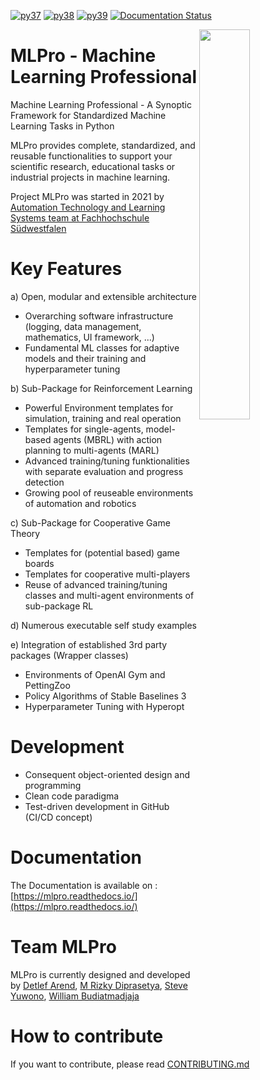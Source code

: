 [![py37](https://github.com/fhswf/MLPro/actions/workflows/python37.yml/badge.svg)](https://github.com/fhswf/MLPro/actions/workflows/python37.yml)
[![py38](https://github.com/fhswf/MLPro/actions/workflows/python38.yml/badge.svg)](https://github.com/fhswf/MLPro/actions/workflows/python38.yml)
[![py39](https://github.com/fhswf/MLPro/actions/workflows/python39.yml/badge.svg)](https://github.com/fhswf/MLPro/actions/workflows/python39.yml)
[![Documentation Status](https://readthedocs.org/projects/mlpro/badge/?version=latest)](https://mlpro.readthedocs.io/en/latest/?badge=latest)

<img src="doc/\logo/original/logo.png" align="right" width="40%"/>

# MLPro - Machine Learning Professional
Machine Learning Professional - A Synoptic Framework for Standardized Machine Learning Tasks in Python

MLPro provides complete, standardized, and reusable functionalities to support your scientific research, educational tasks or industrial projects in machine learning.

Project MLPro was started in 2021 by [Automation Technology and Learning Systems team at Fachhochschule Südwestfalen](https://www.fh-swf.de/de/forschung___transfer_4/labore_3/labs/labor_fuer_automatisierungstechnik__soest_1/standardseite_57.php)


# Key Features

a) Open, modular and extensible architecture
- Overarching software infrastructure (logging, data management, mathematics, UI framework, ...)
- Fundamental ML classes for adaptive models and their training and hyperparameter tuning

b) Sub-Package for Reinforcement Learning
- Powerful Environment templates for simulation, training and real operation
- Templates for single-agents, model-based agents (MBRL) with action planning to multi-agents (MARL)
- Advanced training/tuning funktionalities with separate evaluation and progress detection
- Growing pool of reuseable environments of automation and robotics

c) Sub-Package for Cooperative Game Theory
- Templates for (potential based) game boards
- Templates for cooperative multi-players
- Reuse of advanced training/tuning classes and multi-agent environments of sub-package RL

d) Numerous executable self study examples

e) Integration of established 3rd party packages (Wrapper classes) 
- Environments of OpenAI Gym and PettingZoo
- Policy Algorithms of Stable Baselines 3
- Hyperparameter Tuning with Hyperopt


# Development
- Consequent object-oriented design and programming
- Clean code paradigma
- Test-driven development in GitHub (CI/CD concept)


# Documentation
The Documentation is available on : [https://mlpro.readthedocs.io/](https://mlpro.readthedocs.io/)


# Team MLPro
MLPro is currently designed and developed by [Detlef Arend](https://github.com/detlefarend), [M Rizky Diprasetya](https://github.com/rizkydiprasetya), [Steve Yuwono](https://github.com/steveyuwono), [William Budiatmadjaja](https://github.com/budiatmadjajaWill)


# How to contribute
If you want to contribute, please read [CONTRIBUTING.md](https://github.com/fhswf/MLPro/blob/master/CONTRIBUTING.md)